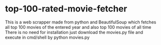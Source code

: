 # top-100-rated-movie-fetcher
This is a web scrapper made from python and BeautifulSoup which fetches all top 100 movies of the entered year and also top 100 movies of all time
There is no need for installation
just download the movies.py file
and execute in cmd/shell by python movies.py
